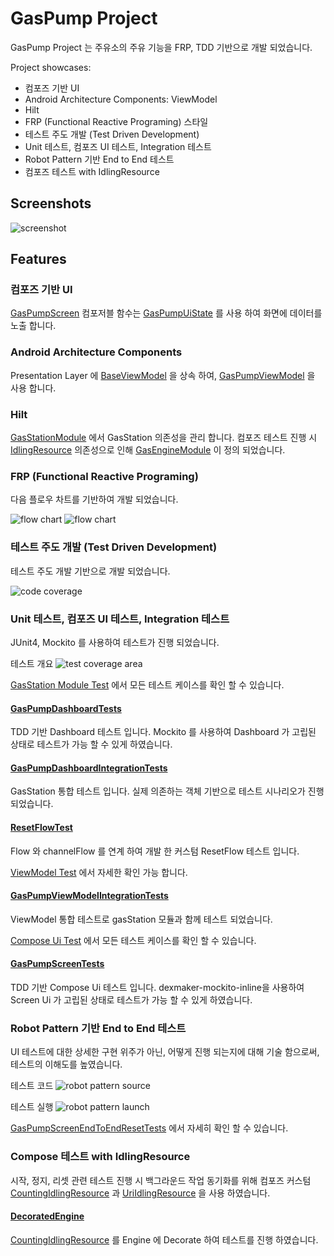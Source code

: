 # GasPump Project

GasPump Project 는 주유소의 주유 기능을 FRP, TDD 기반으로 개발 되었습니다.

Project showcases:

* 컴포즈 기반 UI
* Android Architecture Components: ViewModel
* Hilt
* FRP (Functional Reactive Programing) 스타일
* 테스트 주도 개발 (Test Driven Development)
* Unit 테스트, 컴포즈 UI 테스트, Integration 테스트
* Robot Pattern 기반 End to End 테스트
* 컴포즈 테스트 with IdlingResource

## Screenshots

<img src="readme/screenshot.png" alt="screenshot">

## Features

### 컴포즈 기반 UI
[GasPumpScreen](app/src/main/java/com/gw/study/gaspump/ui/screen/GasPumpScreen.kt) 컴포저블 함수는 [GasPumpUiState](app/src/main/java/com/gw/study/gaspump/ui/screen/GasPumpUiState.kt) 를 사용 하여 화면에 데이터를 노출 합니다.

### Android Architecture Components
Presentation Layer 에 [BaseViewModel](app/src/main/java/com/gw/study/gaspump/ui/architecture/viewmodel/BaseViewModel.kt) 을 상속 하여, [GasPumpViewModel](app/src/main/java/com/gw/study/gaspump/ui/screen/GasPumpViewModel.kt) 을 사용 합니다.

### Hilt
[GasStationModule](app/src/main/java/com/gw/study/gaspump/di/GasStationModule.kt) 에서 GasStation 의존성을 관리 합니다. 컴포즈 테스트 진행 시 [IdlingResource](https://developer.android.com/reference/kotlin/androidx/compose/ui/test/IdlingResource) 의존성으로 인해 [GasEngineModule](app/src/main/java/com/gw/study/gaspump/di/GasEngineModule.kt) 이 정의 되었습니다.  

### FRP (Functional Reactive Programing)
다음 플로우 차트를 기반하여 개발 되었습니다.

<img src="readme/gasstation_flow.png" alt="flow chart">

<img src="readme/gasstation_reset.png" alt="flow chart">

### 테스트 주도 개발 (Test Driven Development)
테스트 주도 개발 기반으로 개발 되었습니다.

<img src="readme/gasstation_module_codecoverage.png" alt="code coverage">

### Unit 테스트, 컴포즈 UI 테스트, Integration 테스트
JUnit4, Mockito 를 사용하여 테스트가 진행 되었습니다.

테스트 개요
<img src="readme/testcoverage_area.png" alt="test coverage area">

[GasStation Module Test](gasstation/src/test/java/com/gw/study/gaspump/gasstation) 에서 모든 테스트 케이스를 확인 할 수 있습니다.
#### [GasPumpDashboardTests](gasstation/src/test/java/com/gw/study/gaspump/gasstation/dashboard/GasPumpDashboardTests.kt)
TDD 기반 Dashboard 테스트 입니다. Mockito 를 사용하여 Dashboard 가 고립된 상태로 테스트가 가능 할 수 있게 하였습니다.

#### [GasPumpDashboardIntegrationTests](gasstation/src/test/java/com/gw/study/gaspump/gasstation/dashboard/GasPumpDashboardIntegrationTests.kt)
GasStation 통합 테스트 입니다. 실제 의존하는 객체 기반으로 테스트 시나리오가 진행 되었습니다.

#### [ResetFlowTest](gasstation/src/test/java/com/gw/study/gaspump/gasstation/flow/ResetFlowTest.kt)
Flow 와 channelFlow 를 연계 하여 개발 한 커스텀 ResetFlow 테스트 입니다. 

[ViewModel Test](app/src/test/java/com/gw/study/gaspump/ui/screen) 에서 자세한 확인 가능 합니다.
#### [GasPumpViewModelIntegrationTests](app/src/test/java/com/gw/study/gaspump/ui/screen/integration/GasPumpViewModelIntegrationTests.kt)
ViewModel 통합 테스트로 gasStation 모듈과 함께 테스트 되었습니다.

[Compose Ui Test](app/src/androidTest/java/com/gw/study/gaspump/ui/screen) 에서 모든 테스트 케이스를 확인 할 수 있습니다.
#### [GasPumpScreenTests](app/src/androidTest/java/com/gw/study/gaspump/ui/screen/GasPumpScreenTests.kt)
TDD 기반 Compose Ui 테스트 입니다. dexmaker-mockito-inline을 사용하여 Screen Ui 가 고립된 상태로 테스트가 가능 할 수 있게 하였습니다.

### Robot Pattern 기반 End to End 테스트
UI 테스트에 대한 상세한 구현 위주가 아닌, 어떻게 진행 되는지에 대해 기술 함으로써, 테스트의 이해도를 높였습니다.

테스트 코드
<img src="readme/robotpattern_source.png" alt="robot pattern source">

테스트 실행
<img src="readme/instrumented_test.gif" alt="robot pattern launch">

[GasPumpScreenEndToEndResetTests](app/src/androidTest/java/com/gw/study/gaspump/ui/screen/GasPumpScreenEndToEndResetTests.kt) 에서 자세히 확인 할 수 있습니다.

### Compose 테스트 with IdlingResource
시작, 정지, 리셋 관련 테스트 진행 시 백그라운드 작업 동기화를 위해 컴포즈 커스텀 [CountingIdlingResource](app/src/androidTest/java/com/gw/study/gaspump/idlingresource/CountingIdlingResource.kt) 과 [UriIdlingResource](app/src/androidTest/java/com/gw/study/gaspump/idlingresource/UriIdlingResource.kt) 을 사용 하였습니다.

#### [DecoratedEngine](app/src/androidTest/java/com/gw/study/gaspump/gasstation/pump/engine/DecoratedEngine.kt)
[CountingIdlingResource](app/src/androidTest/java/com/gw/study/gaspump/idlingresource/CountingIdlingResource.kt) 를 Engine 에 Decorate 하여 테스트를 진행 하였습니다.